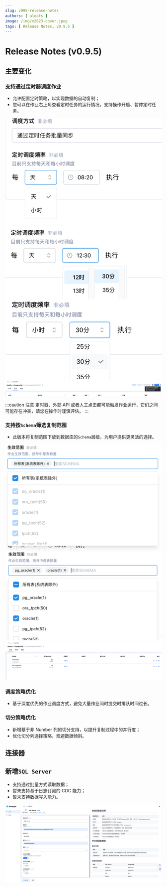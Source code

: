```yaml
---
slug: v095-release-notes
authors: [ aleafs ]
image: /img/v2023-cover.jpeg
tags: [ Release Notes, v0.9.5 ]
---
```


# Release Notes (v0.9.5)

## 主要变化

### 支持通过定时器调度作业

* 允许配置定时策略，以实现数据的自动复制；
* 您可以在作业右上角查看定时任务的运行情况，支持操作开启、暂停定时任务。

![调度方式](/img/blog-static/20240119/auto-method.png)
![按天调度](/img/blog-static/20240119/auto-method-day.png)
![按小时调度](/img/blog-static/20240119/auto-method-hour.png)
![调度状态](/img/blog-static/20240119/automatic-header.png)

:::caution 注意
定时器、外部 API 或者人工点击都可能触发作业运行，它们之间可能存在冲突，请您在操作时谨慎评估。
:::

### 支持按`Schema`筛选复制范围

* 此版本将复制范围下放到数据库的`Schema`层级，为用户提供更灵活的选择。

![作业生效范围](/img/blog-static/20240119/auto-all-table.png)
![全选 SCHEMA](/img/blog-static/20240119/auto-all-table-schema.png)
![多选 SCHEMA](/img/blog-static/20240119/job-status-list.png)

### 调度策略优化

* 基于深度优先的作业调度方式，避免大量作业同时提交时排队时间过长。

### 切分策略优化

* 新增基于非 Number 列的切分支持，以提升复制过程中的并行度；
* 优化切分列选择策略，规避数据倾斜。

## 连接器

## 新增`SQL Server`

* 支持通过批量方式读取数据；
* 暂未支持基于日志订阅的 CDC 能力；
* 暂未支持数据写入能力。

![新增SQLServer连接器](/img/blog-static/20240119/connector-sqlserver.png)
